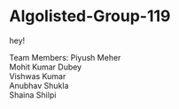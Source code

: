 # Algolisted-Group-119
hey!

Team Members:
Piyush Meher \
Mohit Kumar Dubey \
Vishwas Kumar \
Anubhav Shukla \
Shaina Shilpi
